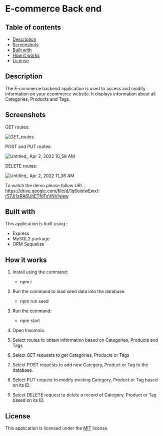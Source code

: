 # E-commerce Back end

## Table of contents
* [Description](#description)
* [Screenshots](#screenshots)
* [Built with](#built-with)
* [How it works](#how-it-works)
* [License](#license)

## Description
  The E-commerce backend application is used to access and modify information on your ecommerce website. It displays information about all Categories, Products and Tags.
  
## Screenshots
GET routes:

![GET_routes](https://user-images.githubusercontent.com/65467469/161388949-35ecf673-4d79-4d4b-b798-9dcf4e598d6d.gif)

POST and PUT routes:

![Untitled_ Apr 2, 2022 10_58 AM](https://user-images.githubusercontent.com/65467469/161390314-c9f00063-40b6-48df-8c13-eeedbbb57a9e.gif)

DELETE routes:

![Untitled_ Apr 2, 2022 11_36 AM](https://user-images.githubusercontent.com/65467469/161390426-cff488f7-ebae-46c1-ba1a-2c2462788085.gif)


To watch the demo please follow URL : 
https://drive.google.com/file/d/1q6oinIwEwxI-r57JHsRA6UhETfoTvVNV/view

## Built with
This application is built using :
* Express
* MySQL2 package
* ORM Sequelize 

## How it works
1. Install using the command:

    * npm i

2. Run the command to load seed data into the database:

    * npm run seed
3. Run the command: 
     * npm start	
4. Open Insomnia.
5. Select routes to obtain information based on Categories, Products and Tags
6. Select GET requests to get Categories, Products or Tags
7. Select POST requests to add new Category, Product or Tag to the database.
8. Select PUT request to modify existing Category, Product or Tag based on its ID.
9. Select DELETE request to delete a record of Category, Product or Tag based on its ID.

## License
 This application is licensed under the [MIT]( https://github.com/pdhende/ECommerce-back-end/blob/main/LICENSE) license.

